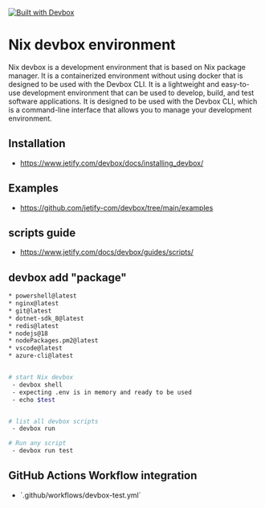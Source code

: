 

[![Built with Devbox](https://www.jetify.com/img/devbox/shield_galaxy.svg)](https://www.jetify.com/devbox/docs/contributor-quickstart/)



# Nix devbox environment 

Nix devbox is a development environment that is based on Nix package manager. It is a containerized environment without using docker that is designed to be used with the Devbox CLI. It is a lightweight and easy-to-use development environment that can be used to develop, build, and test software applications. It is designed to be used with the Devbox CLI, which is a command-line interface that allows you to manage your development environment.



## Installation
- https://www.jetify.com/devbox/docs/installing_devbox/


## Examples 
- https://github.com/jetify-com/devbox/tree/main/examples


## scripts guide 
- https://www.jetify.com/docs/devbox/guides/scripts/


## devbox add "package" 
```bash
* powershell@latest
* nginx@latest
* git@latest
* dotnet-sdk_8@latest
* redis@latest
* nodejs@18
* nodePackages.pm2@latest
* vscode@latest
* azure-cli@latest


# start Nix devbox
 - devbox shell
 - expecting .env is in memory and ready to be used 
 - echo $test 


# list all devbox scripts
 - devbox run 

# Run any script 
 - devbox run test   

```





## GitHub Actions Workflow integration 

- ´.github/workflows/devbox-test.yml´





